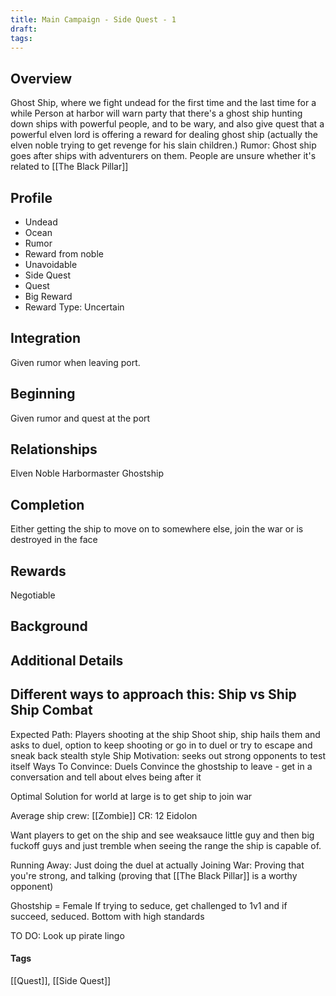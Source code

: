 ```yaml
---
title: Main Campaign - Side Quest - 1
draft: 
tags:
---
```


## Overview

Ghost Ship, where we fight undead for the first time and the last time for a while
Person at harbor will warn party that there's a ghost ship hunting down ships with powerful people, and to be wary, and also give quest that a powerful elven lord is offering a reward for dealing ghost ship (actually the elven noble trying to get revenge for his slain children.) Rumor: Ghost ship goes after ships with adventurers on them. People are unsure whether it's related to [[The Black Pillar]]

## Profile

- Undead
- Ocean
- Rumor
- Reward from noble
- Unavoidable
- Side Quest 
- Quest
- Big Reward 
- Reward Type: Uncertain

## Integration

Given rumor when leaving port.

## Beginning

Given rumor and quest at the port

## Relationships

Elven Noble
Harbormaster
Ghostship

## Completion

Either getting the ship to move on to somewhere else, join the war or is destroyed in the face 

## Rewards

Negotiable 

## Background



## Additional Details

Different ways to approach this:
Ship vs Ship 
Ship Combat 
-

Expected Path: Players shooting at the ship
Shoot ship, ship hails them and asks to duel, option to keep shooting or go in to duel or try to escape and sneak back stealth style
Ship Motivation: seeks out strong opponents to test itself
Ways To Convince:
Duels
Convince the ghostship to leave - get in a conversation and tell about elves being after it 

Optimal Solution for world at large is to get ship to join war 

Average ship crew:
[[Zombie]]
CR: 12 Eidolon

Want players to get on the ship and see weaksauce little guy and then big fuckoff guys and just tremble when seeing the range the ship is capable of.

Running Away: Just doing the duel at actually
Joining War: Proving that you're strong, and talking (proving that [[The Black Pillar]] is a worthy opponent)

Ghostship = Female
If trying to seduce, get challenged to 1v1 and if succeed, seduced. Bottom with high standards

TO DO: 
Look up pirate lingo
#### Tags 
[[Quest]], [[Side Quest]] 